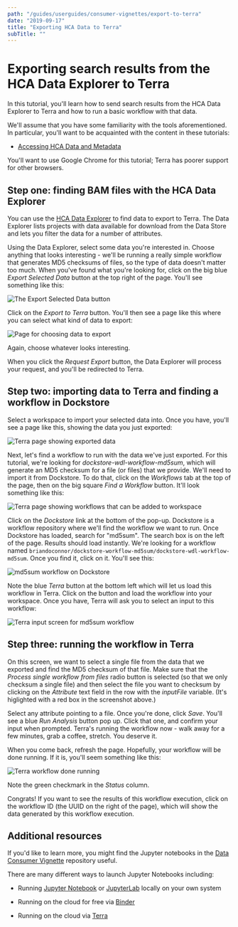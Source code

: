 ```yaml
---
path: "/guides/userguides/consumer-vignettes/export-to-terra"
date: "2019-09-17"
title: "Exporting HCA Data to Terra"
subTitle: ""
---
```


Exporting search results from the HCA Data Explorer to Terra
============================================================

In this tutorial, you'll learn how to send search results from the HCA Data
Explorer to Terra and how to run a basic workflow with that data.

We'll assume that you have some familiarity with the tools aforementioned.
In particular, you'll want to be acquainted with the content in these
tutorials:

-   [Accessing HCA Data and Metadata][quick-start-guide]

You'll want to use Google Chrome for this tutorial; Terra has poorer support
for other browsers.

Step one: finding BAM files with the HCA Data Explorer
------------------------------------------------------

You can use the [HCA Data Explorer][explorer] to find data to export to Terra.
The Data Explorer lists projects with data available for download from the Data
Store and lets you filter the data for a number of attributes.

Using the Data Explorer, select some data you're interested in. Choose anything
that looks interesting - we'll be running a really simple workflow that
generates MD5 checksums of files, so the type of data doesn't matter too much.
When you've found what you're looking for, click on the big blue *Export
Selected Data* button at the top right of the page. You'll see something like
this:

![The *Export Selected Data* button](_images/terra-export_button.png)

Click on the *Export to Terra* button. You'll then see a page like this where
you can select what kind of data to export:

![Page for choosing data to export](_images/terra-choose_files.png)

Again, choose whatever looks interesting.

When you click the *Request Export* button, the Data Explorer will process your
request, and you'll be redirected to Terra.

Step two: importing data to Terra and finding a workflow in Dockstore
---------------------------------------------------------------------

Select a workspace to import your selected data into. Once you have, you'll see
a page like this, showing the data you just exported:

![Terra page showing exported data](_images/terra-exported_data.png)

Next, let's find a workflow to run with the data we've just exported. For this
tutorial, we're looking for *dockstore-wdl-workflow-md5sum*, which will
generate an MD5 checksum for a file (or files) that we provide. We'll need to
import it from Dockstore. To do that, click on the *Workflows* tab at the top
of the page, then on the big square *Find a Workflow* button. It'll look
something like this:

![Terra page showing workflows that can be added to workspace](_images/terra-workflows.png)

Click on the *Dockstore* link at the bottom of the pop-up. Dockstore is a
workflow repository where we'll find the workflow we want to run. Once
Dockstore has loaded, search for "md5sum". The search box is on the left of the
page. Results should load instantly. We're looking for a workflow named
`briandoconnor/dockstore-workflow-md5sum/dockstore-wdl-workflow-md5sum`.
Once you find it, click on it. You'll see this:

![md5sum workflow on Dockstore](_images/terra-md5sum_dockstore.png)

Note the blue *Terra* button at the bottom left which will let us load this
workflow in Terra. Click on the button and load the workflow into your
workspace. Once you have, Terra will ask you to select an input to this
workflow:

![Terra input screen for md5sum workflow](_images/terra-md5sum_input.png)

Step three: running the workflow in Terra
-----------------------------------------

On this screen, we want to select a single file from the data that we exported
and find the MD5 checksum of that file. Make sure that the *Process single workflow
from files* radio button is selected (so that we only checksum a single file)
and then select the file you want to checksum by clicking on the *Attribute*
text field in the row with the *inputFile* variable. (It's higlighted with a red
box in the screenshot above.)

Select any attribute pointing to a file. Once you're done, click *Save*. You'll
see a blue *Run Analysis* button pop up. Click that one, and confirm your input
when prompted. Terra's running the workflow now - walk away for a few minutes,
grab a coffee, stretch. You deserve it.

When you come back, refresh the page. Hopefully, your workflow will be done
running. If it is, you'll seem something like this:

![Terra workflow done running](_images/terra-workflow_done.png)

Note the green checkmark in the *Status* column.

Congrats! If you want to see the results of this workflow execution, click
on the workflow ID (the UUID on the right of the page), which will show the
data generated by this workflow execution.

Additional resources
--------------------

If you'd like to learn more, you might find the Jupyter notebooks in the
[Data Consumer Vignette][dcv] repository useful.

There are many different ways to launch Jupyter Notebooks including:

-   Running [Jupyter Notebook](https://jupyter.org/) or
    [JupyterLab][jupyterlab] locally on your own system

-   Running on the cloud for free via [Binder](https://mybinder.org/)

-   Running on the cloud via [Terra](https://terra.bio/)

  [dcv]: <https://github.com/HumanCellAtlas/data-consumer-vignettes>
  [jupyterlab]: <https://blog.jupyter.org/jupyterlab-is-ready-for-users-5a6f039b8906>
  [quick-start-guide]: <https://data.humancellatlas.org/guides/quick-start-guide>
  [explorer]: <https://data.humancellatlas.org/explore/projects>
